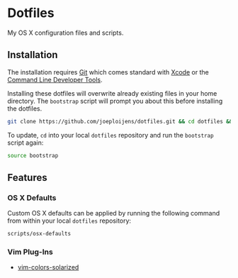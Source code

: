 # Dotfiles

My OS X configuration files and scripts.

## Installation

The installation requires [Git](http://git-scm.com) which comes standard with
[Xcode](https://developer.apple.com/xcode/) or the
[Command Line Developer Tools](https://developer.apple.com/downloads/index.action?=command%20line%20tools).

Installing these dotfiles will overwrite already existing files in your home
directory. The `bootstrap` script will prompt you about this before installing
the dotfiles.

```bash
git clone https://github.com/joeploijens/dotfiles.git && cd dotfiles && source bootstrap
```

To update, `cd` into your local `dotfiles` repository and run the `bootstrap` script
again:

```bash
source bootstrap
```

## Features

### OS X Defaults

Custom OS X defaults can be applied by running the following command from
within your local `dotfiles` repository:

```bash
scripts/osx-defaults
```

### Vim Plug-Ins

- [vim-colors-solarized](https://github.com/altercation/vim-colors-solarized)


